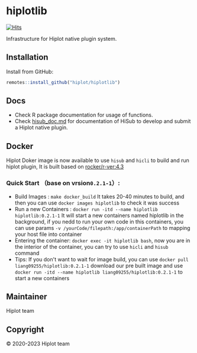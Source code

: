 # hiplotlib

[![Hits](https://hits.seeyoufarm.com/api/count/incr/badge.svg?url=https%3A%2F%2Fgithub.com%2Fhiplot%2Fhiplotlib&count_bg=%2379C83D&title_bg=%23555555&icon=&icon_color=%23E7E7E7&title=hits&edge_flat=false)](https://hits.seeyoufarm.com)

Infrastructure for Hiplot native plugin system.

## Installation

Install from GitHub:

```r
remotes::install_github("hiplot/hiplotlib")
```

## Docs

- Check R package documentation for usage of functions.
- Check [hisub_doc.md](hisub_doc.md) for documentation of HiSub to develop and submit a Hiplot native plugin.

## Docker

Hiplot Doker image is now available to use `hisub` and `hicli` to build and run hiplot plugin, It is built based on [rocker/r-ver:4.3](https://hub.docker.com/r/rocker/r-ver/tags)

### Quick Start （base on vrsion`0.2.1-1`）: 

* Build Images : `make docker_build` It takes 20-40 minutes to build, and then you can use `docker images hiplotlib` to check it was success
* Run a new Containers : `docker run -itd --name hiplotlib hiplotlib:0.2.1-1` It will start a new containers named hiplotlib in the background, if you nedd to run your own code in this containers, you can use params `-v /yourCode/filepath:/app/containerPath` to mapping your host file into container 
* Entering the container: `docker exec -it hiplotlib bash`, now you are in the interior of the container, you can try to use  `hicli` and `hisub` command
* Tips: If you don't want to wait for image build, you can use `docker pull liang09255/hiplotlib:0.2.1-1` download our pre built image and use `docker run -itd --name hiplotlib liang09255/hiplotlib:0.2.1-1` to start a new containers

## Maintainer

Hiplot team

## Copyright

&copy; 2020-2023 Hiplot team
